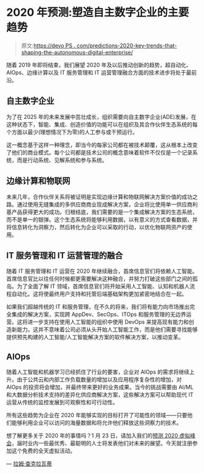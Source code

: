 # 2020 年预测:塑造自主数字企业的主要趋势

> 原文:[https://devo PS . com/predictions-2020-key-trends-that-shaping-the-autonomous-digital-enterprise/](https://devops.com/predictions-2020-key-trends-that-will-shape-the-autonomous-digital-enterprise/)

随着 2019 年即将结束，我们展望 2020 年及以后推动创新的趋势，超自动化、AIOps、边缘计算以及 IT 服务管理和 IT 运营管理融合方面的技术进步将处于最前沿。

## **自主数字企业**

为了在 2025 年的未来发展中茁壮成长，组织需要向自主数字企业(ADE)发展，在这种状态下，智能、集成、创造价值的功能可以在组织及其合作伙伴生态系统的每个方面以最少(理想情况下为零)的人工参与或干预运行。

这一概念基于这样一种理念，即当今的每家公司都在被技术颠覆，这从根本上改变了他们的商业模式。每个公司都是技术公司的概念意味着软件不仅仅是一个记录系统，而是行动系统、见解系统和参与系统。

## **边缘计算和物联网**

未来几年，合作伙伴关系将被证明是实现边缘计算和物联网解决方案价值的成功之路。通过使用无缝集成的多供应商商业现成解决方案，企业将比使用单一供应商利基产品获得更大的成功。归根结底，我们需要的是一个集成解决方案的生态系统，而不是单一的银弹。这个生态系统将能够利用数据，以有意义的方式查看数据，并将信息转化为洞察力，然后转化为企业可以采取的行动，以优化物联网资产的使用。

## **IT 服务管理和 IT 运营管理的融合**

随着 IT 服务管理和 IT 运营在 2020 年继续融合，首席信息官们将依赖人工智能。首席信息官比以往任何时候都更需要解决这种融合，并努力打破这些部门之间的孤岛。为了全面了解 IT 领域，首席信息官们将开始采用人工智能、认知和机器人流程自动化。这将使最终用户支持和托管后端基础架构更加紧密地结合在一起。

如果我们超越传统的 IT 和服务管理，在不久的将来，我们将有能力向市场推出完全集成的解决方案，实现跨 AppDev、SecOps、ITOps 和服务管理的无边界运营。这将进一步支持在使用人工智能的组织中使用 DevOps 来提高现有能力和创造新能力。这并不意味着公司必须从头开始人工智能工作，而是他们需要寻找能够提供预先构建的人工智能/人工智能解决方案的软件解决方案，以推动变革。

## **AIOps**

随着人工智能和机器学习已经抓住了行业的要害，企业对 AIOps 的需求将继续上升。由于公共云和内部工作负载数量的增加以及应用程序复杂性的增加，对 AIOps 的投资将会增加，并最终带来更好的业务成果。当今的挑战需要由 AI/ML 和大数据分析技术支持的差异化供应商解决方案，这些解决方案可以帮助现代 IT 运营从传统的监控发展到可观察性和可行动性。

所有这些趋势为企业在 2020 年能够实现的目标打开了可能性的领域——只要他们能够利用企业可以访问的海量数据和将允许他们释放这些洞察力的技术。

想了解更多关于 2020 年的事情吗？1 月 23 日，请加入我们的[预测 2020 虚拟峰会](https://predict2020.io/)，届时业内一些最优秀、最聪明的人士将发表他们对未来的展望。今天就注册参加这个免费的全天虚拟活动。

— [拉姆·查克拉瓦蒂](https://devops.com/author/ram-chakravarti/)